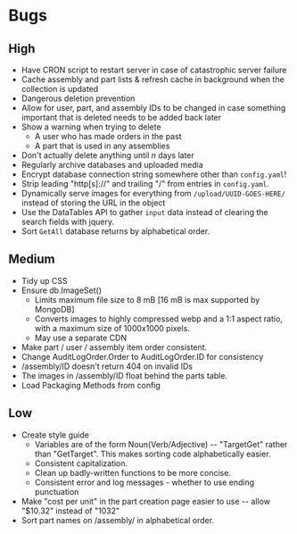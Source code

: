 # Bugs

## High

 - Have CRON script to restart server in case of catastrophic server failure
 - Cache assembly and part lists & refresh cache in background when the collection is updated
 - Dangerous deletion prevention
  - Allow for user, part, and assembly IDs to be changed in case something important that is deleted needs to be added back later
  - Show a warning when trying to delete
    - A user who has made orders in the past
    - A part that is used in any assemblies
  - Don't actually delete anything until *n* days later
  - Regularly archive databases and uploaded media
 - Encrypt database connection string somewhere other than `config.yaml`!
 - Strip leading "http[s]://" and trailing "/" from entries in `config.yaml`.
 - Dynamically serve images for everything from `/upload/UUID-GOES-HERE/` instead of storing the URL in the object
 - Use the DataTables API to gather `input` data instead of clearing the search fields with jquery.
 - Sort `GetAll` database returns by alphabetical order.

## Medium

 - Tidy up CSS
 - Ensure db.ImageSet()
   - Limits maximum file size to 8 mB [16 mB is max supported by MongoDB]
   - Converts images to highly compressed webp and a 1:1 aspect ratio, with a maximum size of 1000x1000 pixels.
   - May use a separate CDN
 - Make part / user / assembly item order consistent.
 - Change AuditLogOrder.Order to AuditLogOrder.ID for consistency
 - /assembly/ID doesn't return 404 on invalid IDs
 - The images in /assembly/ID float behind the parts table.
 - Load Packaging Methods from config

## Low

 - Create style guide
   - Variables are of the form Noun(Verb/Adjective) -- "TargetGet" rather than "GetTarget". This makes sorting code alphabetically easier.
   - Consistent capitalization.
   - Clean up badly-written functions to be more concise.
   - Consistent error and log messages - whether to use ending punctuation
 - Make "cost per unit" in the part creation page easier to use -- allow "$10.32" instead of "1032"
 - Sort part names on /assembly/ in alphabetical order.
